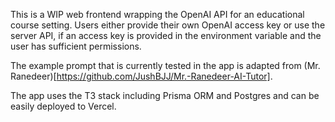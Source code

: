 This is a WIP web frontend wrapping the OpenAI API for an educational course setting. Users either provide their own OpenAI access key or use the server API, if an access key is provided in the environment variable and the user has sufficient permissions.

The example prompt that is currently tested in the app is adapted from (Mr. Ranedeer)[https://github.com/JushBJJ/Mr.-Ranedeer-AI-Tutor].

The app uses the T3 stack including Prisma ORM and Postgres and can be easily deployed to Vercel.